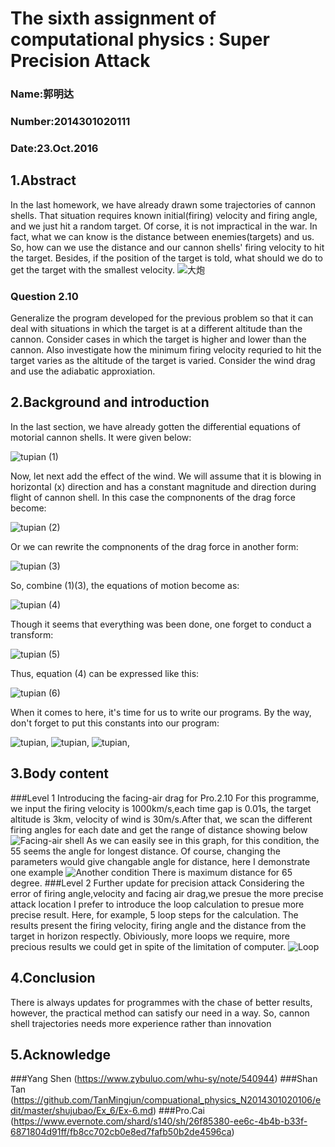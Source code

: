 
#  The sixth assignment of computational physics : Super Precision Attack
### Name:郭明达
### Number:2014301020111 
### Date:23.Oct.2016

## 1.Abstract
In the last homework, we have already drawn some trajectories of cannon shells. That situation requires known initial(firing) velocity and firing angle, and we just hit a random target. Of corse, it is not impractical in the war. In fact, what we can know is the distance between enemies(targets) and us. So, how can we use the distance and our cannon shells' firing velocity to hit the target. Besides, if the position of the target is told, what should we do to get the target with the smallest velocity. 
![大炮](https://github.com/gmd3250679/compuational_physics_N2014301020111/blob/master/Exercise-6/figure/U31P27T1D370853F3DT20060517093426.jpg)
### Question 2.10 
Generalize the program developed for the previous problem so that it can deal with situations in which the target is at a different altitude than the cannon. Consider cases in which the target is higher and lower than the cannon. Also investigate how the minimum firing velocity requried to hit the target varies as the altitude of the target is varied. Consider the wind drag and use the adiabatic approxiation.

## 2.Background and introduction
In the last section, we have already gotten the differential equations of motorial cannon shells. It were given below:

![tupian](https://github.com/gmd3250679/compuational_physics_N2014301020111/blob/master/Exercise-6/equation/equation_1.png) (1)

Now, let next add the effect of the wind. We will assume that it is blowing in horizontal (x) direction and has a constant magnitude and direction during flight of cannon shell. In this case the compnonents of the drag force become:

![tupian](https://github.com/gmd3250679/compuational_physics_N2014301020111/blob/master/Exercise-6/equation/equation_2.png) (2)

Or we can rewrite the compnonents of the drag force in another form:

![tupian](https://github.com/gmd3250679/compuational_physics_N2014301020111/blob/master/Exercise-6/equation/equation_3.png) (3)

So, combine (1)(3), the equations of motion become as:

![tupian](https://github.com/gmd3250679/compuational_physics_N2014301020111/blob/master/Exercise-6/equation/equation_4.png) (4)

Though it seems that everything was been done, one forget to conduct a transform:

![tupian](https://github.com/gmd3250679/compuational_physics_N2014301020111/blob/master/Exercise-6/equation/equation_5.png) (5)

Thus, equation (4) can be expressed like this:

![tupian](https://github.com/gmd3250679/compuational_physics_N2014301020111/blob/master/Exercise-6/equation/equation_6.png) (6)

When it comes to here, it's time for us to write our programs. By the way, don't forget to put this constants into our program:

![tupian](https://github.com/gmd3250679/compuational_physics_N2014301020111/blob/master/Exercise-6/equation/equation_7.png), 
![tupian](https://github.com/gmd3250679/compuational_physics_N2014301020111/blob/master/Exercise-6/equation/equation_8.png), 
![tupian](https://github.com/gmd3250679/compuational_physics_N2014301020111/blob/master/Exercise-6/equation/equation_9.png), 

## 3.Body content
###Level 1
Introducing the facing-air drag for Pro.2.10
For this programme, we input the firing velocity is 1000km/s,each time gap is 0.01s, the target altitude is 3km, velocity of wind is 30m/s.After that, we scan the different firing angles for each date and get the range of distance showing below
![Facing-air shell](https://github.com/gmd3250679/compuational_physics_N2014301020111/blob/master/Exercise-6/figure/figure_hit.png)
As we can easily see in this graph, for this condition, the 55 seems the angle for longest distance. Of course, changing the parameters would give changable angle for distance, here I demonstrate one example 
![Another condition](https://github.com/gmd3250679/compuational_physics_N2014301020111/blob/master/Exercise-6/figure/figure_2hit.png)
There is maximum distance for 65 degree.
###Level 2
Further update for precision attack
Considering the error of firing angle,velocity and facing air drag,we presue the more precise attack location
I prefer to introduce the loop calculation to presue more precise result. Here, for example, 5 loop steps for the calculation. The results present the firing velocity, firing angle and the distance from the target in horizon respectly. Obiviously, more loops we require, more precious results we could get in spite of the limitation of computer.
![Loop](https://github.com/gmd3250679/compuational_physics_N2014301020111/blob/master/Exercise-6/figure/figure_hitup.png)

## 4.Conclusion
There is always updates for programmes with the chase of better results, however, the practical method can satisfy our need in a way.
So, cannon shell trajectories needs more experience rather than innovation
## 5.Acknowledge
###Yang Shen (https://www.zybuluo.com/whu-sy/note/540944)
###Shan Tan (https://github.com/TanMingjun/compuational_physics_N2014301020106/edit/master/shujubao/Ex_6/Ex-6.md)
###Pro.Cai (https://www.evernote.com/shard/s140/sh/26f85380-ee6c-4b4b-b33f-6871804d91ff/fb8cc702cb0e8ed7fafb50b2de4596ca)
